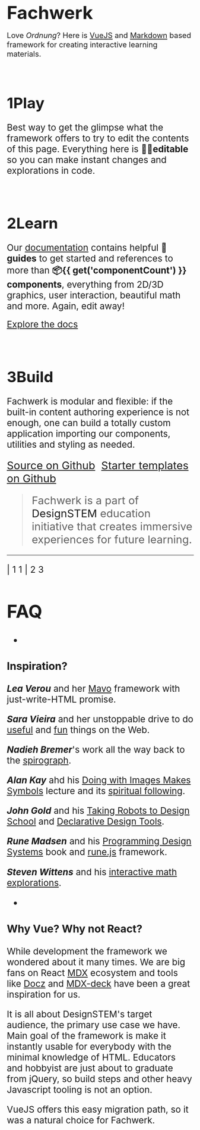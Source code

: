 <center>
<f-scene>
  <f-circle-pattern :count="get('c',8)" scale="0.75">
    <f-circle-pattern r="0.5" :count="get('c',8) * 2">
      <f-circle
        :r="get('r', 1)"
        stroke-width="1"
        :stroke="color('purple')" 
      />
    </f-circle-pattern>
  </f-circle-pattern>
</f-scene>
</center>

<f-animation
  to="1"
  alternate
  v-on:value="r => set('r', r)"
/>

# <big><big><big>Fachwerk</big></big></big>

<big><big>Love *Ordnung*? Here is [VueJS](https://vuejs.org/) and [Markdown](https://help.github.com/articles/basic-writing-and-formatting-syntax/) based framework for creating interactive learning materials.

<br>

# **1**Play

<f-slider
  title="Kreisqualität"
  from="3"
  to="10"
  integer
  :value="get('c', 8)"
  v-on:value="c => set('c', c)"
/>

<big>Best way to get the glimpse what the framework offers to try to edit the contents of this page. Everything here is **✍🏾editable** so you can make instant changes and explorations in code. </big>

<br>

# **2**Learn

<big>Our [documentation](./docs) contains helpful **🔮guides</mark>** to get started and references to more than **📦{{ get('componentCount') }} components**, everything from 2D/3D graphics, user interaction, beautiful math and more. Again, edit away!</big>

<big><a href="./docs" class="primary">Explore the docs</a></big>

<br>

# **3**Build

<big>Fachwerk is modular and flexible: if the built-in content authoring experience is not enough, one can build a totally custom application importing our components, utilities and styling as needed.

<big><a href="https://github.com/designstem/fachwerk" class="primary">Source on Github</a>&nbsp; <a href="https://github.com/designstem/templates" class="primary">Starter templates on Github</a></big>

> <big>Fachwerk is a part of <a ref="https://designstem.github.io/homepage">DesignSTEM</a> education initiative that creates immersive experiences for future learning.</big>


---
  
| 1 1
| 2 3

# FAQ

-

### Inspiration?

***Lea Verou*** and her [Mavo](https://www.smashingmagazine.com/2017/05/introducing-mavo/) framework with just-write-HTML promise.

***Sara Vieira*** and her unstoppable drive to do [useful](https://fiddly.netlify.com/) and [fun](https://makefrontendshitagain.party/) things on the Web.

***Nadieh Bremer***'s work all the way back to the [spirograph](https://www.visualcinnamon.com/2016/01/animating-dashed-line-d3).

***Alan Kay*** ahd his [Doing with Images Makes Symbols](https://www.youtube.com/watch?v=p2LZLYcu_JY) lecture and its [spiritual following](https://www.youtube.com/watch?v=8pTEmbeENF4).

***John Gold*** and his [Taking Robots to Design School](https://jon.gold/2016/05/robot-design-school) and [Declarative Design Tools](https://jon.gold/2016/06/declarative-design-tools/).

***Rune Madsen*** and his [Programming Design Systems](https://programmingdesignsystems.com/) book and [rune.js](http://runemadsen.github.io/rune.js/) framework.

***Steven Wittens*** and his [interactive math explorations](http://acko.net).

-

### Why Vue? Why not React?

While development the framework we wondered about it many times. We are big fans on React [MDX](https://github.com/mdx-js) ecosystem and tools like [Docz](https://www.docz.site) and [MDX-deck](https://jxnblk.com/mdx-deck/#0) have been a great inspiration for us.

It is all about DesignSTEM's target audience, the primary use case we have. Main goal of the framework is make it instantly usable for everybody with the minimal knowledge of HTML. Educators and hobbyist are just about to graduate from jQuery, so build steps and other heavy Javascript tooling is not an option.

VueJS offers this easy migration path, so it was a natural choice for Fachwerk.